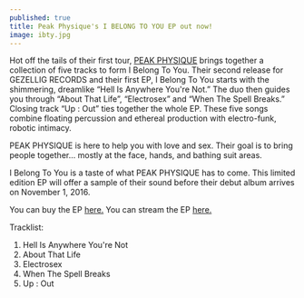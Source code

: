 ```yaml
---
published: true
title: Peak Physique's I BELONG TO YOU EP out now!
image: ibty.jpg
---
```

Hot off the tails of their first tour, [PEAK PHYSIQUE](http://www.ilovepeakphysique.com) brings together a collection of five tracks to form I Belong To You. Their second release for GEZELLIG RECORDS and their first EP, I Belong To You starts with the shimmering, dreamlike “Hell Is Anywhere You're Not.” The duo then guides you through “About That Life”, “Electrosex” and “When The Spell Breaks.”  Closing track “Up : Out” ties together the whole EP. These five songs combine floating percussion and ethereal production with electro-funk, robotic intimacy.

PEAK PHYSIQUE is here to help you with love and sex. Their goal is to bring people together… mostly at the face, hands, and bathing suit areas.  

I Belong To You is a taste of what PEAK PHYSIQUE has to come. This limited edition EP will offer a sample of their sound before their debut album arrives on November 1, 2016.

You can buy the EP [here.](http://gezelligrecords.com/releases/peak-physique-i-belong-to-you)
You can stream the EP [here.]( https://open.spotify.com/album/4avSeWuMuGC4PK3kzlqfef)

Tracklist:

1. Hell Is Anywhere You're Not
2. About That Life
3. Electrosex
4. When The Spell Breaks
5. Up : Out
